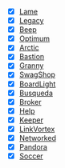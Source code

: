 
- [x] [Lame](Lame.md)
- [x] [Legacy](Legacy.md)
- [x] [Beep](Beep)
- [x] [Optimum](Optimum)
- [x] [Arctic](Arctic)
- [x] [Bastion](Bastion)
- [x] [Granny](Granny)
- [x] [SwagShop](SwagShop)
- [x] [BoardLight](BoardLight)  
- [x] [Busqueda](Busqueda)  
- [x] [Broker](Broker)  
- [x] [Help](Help)  
- [x] [Keeper](Keeper)
- [x] [LinkVortex](LinkVortex) 
- [x] [Networked](Networked)  
- [x] [Pandora](Pandora)  
- [x] [Soccer](Soccer)  
